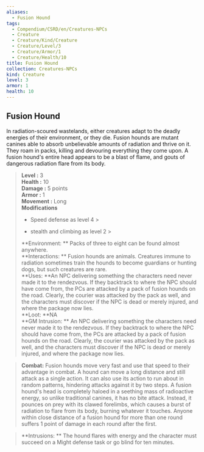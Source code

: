 ```yaml
---
aliases:
  - Fusion Hound
tags:
  - Compendium/CSRD/en/Creatures-NPCs
  - Creature
  - Creature/Kind/Creature
  - Creature/Level/3
  - Creature/Armor/1
  - Creature/Health/10
title: Fusion Hound
collection: Creatures-NPCs
kind: Creature
level: 3
armor: 1
health: 10
---
```

## Fusion Hound  
In radiation-scoured wastelands, either creatures adapt to the deadly energies of their environment, or they die. Fusion hounds are mutant canines able to absorb unbelievable amounts of radiation and thrive on it. They roam in packs, killing and devouring everything they come upon.
A fusion hound's entire head appears to be a blast of flame, and gouts of dangerous radiation flare from its body.  

  
> **Level :** 3  
> **Health :** 10  
> **Damage :** 5 points  
> **Armor :** 1  
> **Movement :** Long  
> **Modifications**  
>- Speed defense as level 4 >
>  
>- stealth and climbing as level 2 >
>  
> **Environment: ** Packs of three to eight can be found almost anywhere.  
> **Interactions: ** Fusion hounds are animals. Creatures immune to radiation sometimes train the hounds to become guardians or hunting dogs, but such creatures are rare.  
> **Uses: **An NPC delivering something the characters need never made it to the rendezvous. If they backtrack to where the NPC should have come from, the PCs are attacked by a pack of fusion hounds on the road. Clearly, the courier was attacked by the pack as well, and the characters must discover if the NPC is dead or merely injured, and where the package now lies.  
> **Loot: **NA  
> **GM Intrusion: ** An NPC delivering something the characters need never made it to the rendezvous. If they backtrack to where the NPC should have come from, the PCs are attacked by a pack of fusion hounds on the road. Clearly, the courier was attacked by the pack as well, and the characters must discover if the NPC is dead or merely injured, and where the package now lies.  

> **Combat:** 
> Fusion hounds move very fast and use that speed to their advantage in combat. A hound can move a long distance and still attack as a single action. It can also use its action to run about in random patterns, hindering attacks against it by two steps.
A fusion hound's head is completely haloed in a seething mass of radioactive energy, so unlike traditional canines, it has no bite attack. Instead, it pounces on prey with its clawed forelimbs, which causes a burst of radiation to flare from its body, burning whatever it touches.
Anyone within close distance of a fusion hound for more than one round suffers 1 point of damage in each round after the first.  
  

> **Intrusions: ** 
> The hound flares with energy and the character must succeed on a Might defense task or go blind for ten minutes.  
